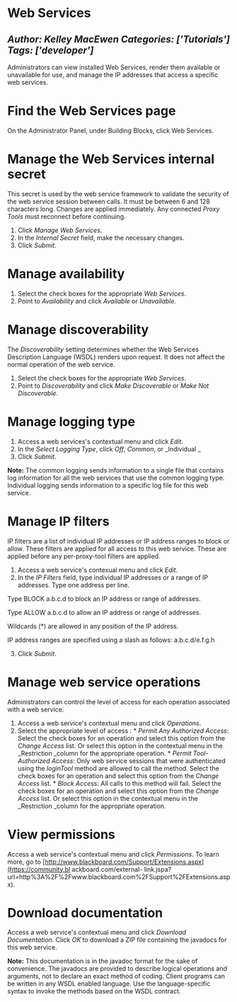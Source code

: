 # Web Services
*Author: Kelley MacEwen*
*Categories: ['Tutorials']*
*Tags: ['developer']*
---
Administrators can view installed Web Services, render them available or
unavailable for use, and manage the IP addresses that access a specific web
services.

# Find the Web Services page

On the Administrator Panel, under Building Blocks, click Web Services.

# Manage the Web Services internal secret

This secret is used by the web service framework to validate the security of
the web service session between calls. It must be between 6 and 128 characters
long. Changes are applied immediately. Any connected _Proxy Tools_ must
reconnect before continuing.

  1. Click _Manage Web Services_.
  2. In the _Internal Secret_ field, make the necessary changes.
  3. Click _Submit_.

# Manage availability

  1. Select the check boxes for the appropriate _Web Services_.
  2. Point to _Availability_ and click _Available_ or _Unavailable_.

# Manage discoverability

The _Discoverability_ setting determines whether the Web Services Description
Language (WSDL) renders upon request. It does not affect the normal operation
of the web service.

  1. Select the check boxes for the appropriate _Web Services_.
  2. Point to _Discoverability_ and click _Make Discoverable_ or _Make Not Discoverable_.

# Manage logging type

  1. Access a web services's contextual menu and click _Edit_.
  2. In the _Select Logging Type_, click _Off_, _Common_, or _Individual _
  3. Click _Submit_.

**Note:** The common logging sends information to a single file that contains log information for all the web services that use the common logging type. Individual logging sends information to a specific log file for this web service.

# Manage IP filters

IP filters are a list of individual IP addresses or IP address ranges to block
or allow. These filters are applied for all access to this web service. These
are applied before any per-proxy-tool filters are applied.

  1. Access a web service's contexual menu and click _Edit_.
  2. In the _IP Filters_ field, type individual IP addresses or a range of IP addresses. Type one address per line.

Type BLOCK a.b.c.d to block an IP address or range of addresses.

Type ALLOW a.b.c.d to allow an IP address or range of addresses.

Wildcards (*) are allowed in any position of the IP address.

IP address ranges are specified using a slash as follows: a.b.c.d/e.f.g.h

  3. Click _Submit_.

# Manage web service operations

Administrators can control the level of access for each operation associated
with a web service.

  1. Access a web service's contextual menu and click _Operations_.
  2. Select the appropriate level of access :
    * _Permit Any Authorized Access_: Select the check boxes for an operation and select this option from the _Change Access_ list. Or select this option in the contextual menu in the _Restriction _column for the appropriate operation.
    * _Permit Tool-Authorized Access_: Only web service sessions that were authenticated using the _loginTool_ method are allowed to call the method. Select the check boxes for an operation and select this option from the _Change Access_ list.
    * _Block Access_: All calls to this method will fail. Select the check boxes for an operation and select this option from the _Change Access_ list. Or select this option in the contextual menu in the _Restriction _column for the appropriate operation.

# View permissions

Access a web service's contextual menu and click _Permissions_. To learn more,
go to [http://www.blackboard.com/Support/Extensions.aspx](https://community.bl
ackboard.com/external-
link.jspa?url=http%3A%2F%2Fwww.blackboard.com%2FSupport%2FExtensions.aspx).

# Download documentation

Access a web service's contextual menu and click _Download Documentation_.
Click _OK_ to download a ZIP file containing the javadocs for this web
service.

**Note:** This documentation is in the javadoc format for the sake of convenience. The javadocs are provided to describe logical operations and arguments, not to declare an exact method of coding. Client programs can be written in any WSDL enabled language. Use the language-specific syntax to invoke the methods based on the WSDL contract.


